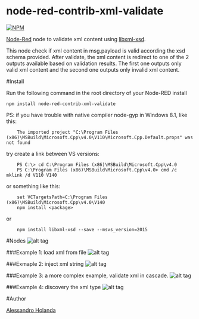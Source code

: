 node-red-contrib-xml-validate
===========================

[![NPM](https://nodei.co/npm/node-red-contrib-xml-validate.png)](https://nodei.co/npm/node-red-contrib-xml-validate/)

[Node-Red][1] node to validate xml content using [libxml-xsd][2].

This node check if xml content in msg.payload is valid according the xsd schema provided. After validate,  the xml content is redirect to one of the 2 outputs available based on validation results. The first one outputs only valid xml content and the second one outputs only invalid xml content. 

#Install

Run the following command in the root directory of your Node-RED install

    npm install node-red-contrib-xml-validate

PS: if you have trouble with native compiler node-gyp in Windows 8.1, like this:
```
	The imported project "C:\Program Files (x86)\MSBuild\Microsoft.Cpp\v4.0\V110\Microsoft.Cpp.Default.props" was not found
```
try create a link between VS versions:
```
	PS C:\> cd C:\Program Files (x86)\MSBuild\Microsoft.Cpp\v4.0
	PS C:\Program Files (x86)\MSBuild\Microsoft.Cpp\v4.0> cmd /c mklink /d V110 V140
```
or something like this:
```
	set VCTargetsPath=C:\Program Files (x86)\MSBuild\Microsoft.Cpp\v4.0\V140
	npm install <package>
```
or
```
	npm install libxml-xsd --save --msvs_version=2015
```

#Nodes
![alt tag](https://raw.githubusercontent.com/alessandro-holanda/node-red-contrib-xml-validate/master/node.png)

###Example 1: load xml from file 
![alt tag](https://raw.githubusercontent.com/alessandro-holanda/node-red-contrib-xml-validate/master/flow1.png)

###Exmaple 2: inject xml string
![alt tag](https://raw.githubusercontent.com/alessandro-holanda/node-red-contrib-xml-validate/master/flow2.png)

###Example 3: a more complex example, validate xml in cascade.
![alt tag](https://raw.githubusercontent.com/alessandro-holanda/node-red-contrib-xml-validate/master/flow3.png)

###Example 4: discovery the xml type
![alt tag](https://raw.githubusercontent.com/alessandro-holanda/node-red-contrib-xml-validate/master/flow4.png)

#Author

[Alessandro Holanda][3]


[1]:http://nodered.org
[2]:https://www.npmjs.com/package/libxml-xsd
[3]:https://github.com/alessandro-holanda